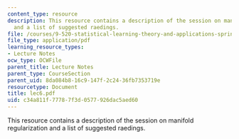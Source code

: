 ```yaml
---
content_type: resource
description: This resource contains a description of the session on manifold regularization
  and a list of suggested raedings.
file: /courses/9-520-statistical-learning-theory-and-applications-spring-2006/c34a811f77787f3d0577926dac5aed60_lec6.pdf
file_type: application/pdf
learning_resource_types:
- Lecture Notes
ocw_type: OCWFile
parent_title: Lecture Notes
parent_type: CourseSection
parent_uid: 8da084b8-16c9-147f-2c24-36fb7353719e
resourcetype: Document
title: lec6.pdf
uid: c34a811f-7778-7f3d-0577-926dac5aed60
---
```

This resource contains a description of the session on manifold regularization and a list of suggested raedings.

